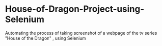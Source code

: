 # House-of-Dragon-Project-using-Selenium
Automating the process of taking screenshot of a webpage of the tv series "House of the Dragon" , using Selenium
